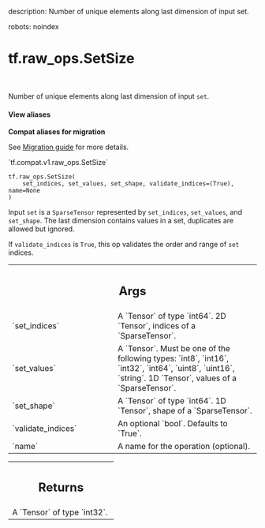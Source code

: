 description: Number of unique elements along last dimension of input set.

robots: noindex

# tf.raw_ops.SetSize

<!-- Insert buttons and diff -->

<table class="tfo-notebook-buttons tfo-api nocontent" align="left">

</table>



Number of unique elements along last dimension of input `set`.

<section class="expandable">
  <h4 class="showalways">View aliases</h4>
  <p>
<b>Compat aliases for migration</b>
<p>See
<a href="https://www.tensorflow.org/guide/migrate">Migration guide</a> for
more details.</p>
<p>`tf.compat.v1.raw_ops.SetSize`</p>
</p>
</section>

<pre class="devsite-click-to-copy prettyprint lang-py tfo-signature-link">
<code>tf.raw_ops.SetSize(
    set_indices, set_values, set_shape, validate_indices=(True), name=None
)
</code></pre>



<!-- Placeholder for "Used in" -->

Input `set` is a `SparseTensor` represented by `set_indices`, `set_values`,
and `set_shape`. The last dimension contains values in a set, duplicates are
allowed but ignored.

If `validate_indices` is `True`, this op validates the order and range of `set`
indices.

<!-- Tabular view -->
 <table class="responsive fixed orange">
<colgroup><col width="214px"><col></colgroup>
<tr><th colspan="2"><h2 class="add-link">Args</h2></th></tr>

<tr>
<td>
`set_indices`
</td>
<td>
A `Tensor` of type `int64`.
2D `Tensor`, indices of a `SparseTensor`.
</td>
</tr><tr>
<td>
`set_values`
</td>
<td>
A `Tensor`. Must be one of the following types: `int8`, `int16`, `int32`, `int64`, `uint8`, `uint16`, `string`.
1D `Tensor`, values of a `SparseTensor`.
</td>
</tr><tr>
<td>
`set_shape`
</td>
<td>
A `Tensor` of type `int64`.
1D `Tensor`, shape of a `SparseTensor`.
</td>
</tr><tr>
<td>
`validate_indices`
</td>
<td>
An optional `bool`. Defaults to `True`.
</td>
</tr><tr>
<td>
`name`
</td>
<td>
A name for the operation (optional).
</td>
</tr>
</table>



<!-- Tabular view -->
 <table class="responsive fixed orange">
<colgroup><col width="214px"><col></colgroup>
<tr><th colspan="2"><h2 class="add-link">Returns</h2></th></tr>
<tr class="alt">
<td colspan="2">
A `Tensor` of type `int32`.
</td>
</tr>

</table>

